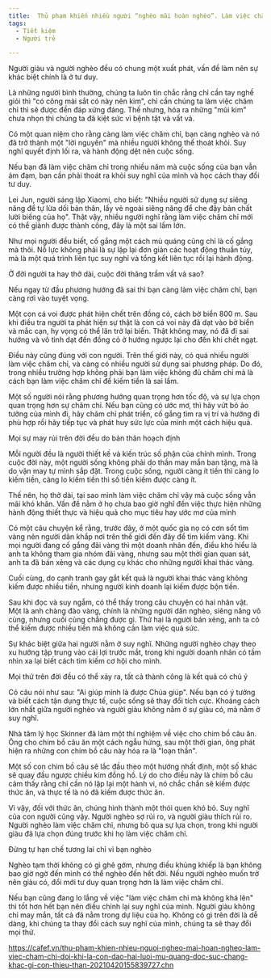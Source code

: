 ```yaml
---
title:  Thủ phạm khiến nhiều người “nghèo mãi hoàn nghèo”. Làm việc chăm chỉ đôi khi là con dao hai lưỡi, mù quáng dốc sức chẳng khác gì con thiêu thân
tags:
  - Tiết kiệm
  - Người trẻ

---
```


Người giàu và người nghèo đều có chung một xuất phát, vấn đề làm nên sự khác biệt chính là ở tư duy.
<!-- h1 -->

<!--more-->

Là những người bình thường, chúng ta luôn tin chắc rằng chỉ cần tay nghề giỏi thì "có công mài sắt có này nên kim", chỉ cần chúng ta làm việc chăm chỉ thì sẽ được đền đáp xứng đáng. Thế nhưng, hóa ra những "mũi kim" chưa nhọn thì chúng ta đã kiệt sức vì bệnh tật và vất vả.

Có một quan niệm cho rằng càng làm việc chăm chỉ, bạn càng nghèo và nó đã trở thành một "lời nguyền" mà nhiều người không thể thoát khỏi. Suy nghĩ quyết định lối ra, và hành động dệt nên cuộc sống.

Nếu bạn đã làm việc chăm chỉ trong nhiều năm mà cuộc sống của bạn vẫn ảm đạm, bạn cần phải thoát ra khỏi suy nghĩ của mình và học cách thay đổi tư duy.

Lei Jun, người sáng lập Xiaomi, cho biết: "Nhiều người sử dụng sự siêng năng để tự lừa dối bản thân, lấy vẻ ngoài siêng năng để che đậy bản chất lười biếng của họ". Thật vậy, nhiều người nghĩ rằng làm việc chăm chỉ mới có thể giành được thành công, đây là một sai lầm lớn.

Như mọi người đều biết, cố gắng một cách mù quáng cũng chỉ là cố gắng mà thôi. Nỗ lực không phải là sự lặp lại đơn giản các hoạt động thuần túy, mà là một quá trình liên tục suy nghĩ và tổng kết liên tục rồi lại hành động.

Ở đời người ta hay thở dài, cuộc đời thăng trầm vất vả sao?

Nếu ngay từ đầu phương hướng đã sai thì bạn càng làm việc chăm chỉ, bạn càng rơi vào tuyệt vọng.

Một con cá voi được phát hiện chết trên đồng cỏ, cách bờ biển 800 m. Sau khi điều tra người ta phát hiện sự thật là con cá voi này đã dạt vào bờ biển và mắc cạn, hy vọng có thể lăn trở lại biển. Thật không may, nó đã đi sai hướng và vô tình dạt đến đồng cỏ ở hướng ngược lại cho đến khi chết ngạt.

Điều này cũng đúng với con người. Trên thế giới này, có quá nhiều người làm việc chăm chỉ, và càng có nhiều người sử dụng sai phương pháp. Do đó, trong nhiều trường hợp không phải bạn làm việc không đủ chăm chỉ mà là cách bạn làm việc chăm chỉ để kiếm tiền là sai lầm.

Một số người nói rằng phương hướng quan trọng hơn tốc độ, và sự lựa chọn quan trọng hơn sự chăm chỉ. Nếu bạn cũng có ước mơ, thì hãy vứt bỏ ảo tưởng của mình đi, hãy chăm chỉ phát triển, cố gắng tìm ra vị trí và hướng đi phù hợp rồi hãy tiếp tục và phát huy sức lực của mình một cách hiệu quả.

Mọi sự may rủi trên đời đều do bản thân hoạch định

Mỗi người đều là người thiết kế và kiến ​​trúc số phận của chính mình. Trong cuộc đời này, một người sống không phải do thần may mắn ban tặng, mà là do vận may tự mình sắp đặt. Trong cuộc sống, người càng ít tiền thì càng lo kiếm tiền, càng lo kiếm tiền thì số tiền kiếm được càng ít.

Thế nên, họ thở dài, tại sao mình làm việc chăm chỉ vậy mà cuộc sống vẫn mãi khó khăn. Vấn đề nằm ở họ chưa bao giờ nghĩ đến việc thực hiện những hành động thiết thực và hiệu quả cho mục tiêu hay ước mơ của mình

Có một câu chuyện kể rằng, trước đây, ở một quốc gia nọ có cơn sốt tìm vàng nên người dân khắp nơi trên thế giới đến đây để tìm kiếm vàng. Khi mọi người đang cố gắng đãi vàng thì một doanh nhân đến, điều khó hiểu là anh ta không tham gia nhóm đãi vàng, nhưng sau một thời gian quan sát, anh ta đã bán xẻng và các dụng cụ khác cho những người khai thác vàng.

Cuối cùng, do cạnh tranh gay gắt kết quả là người khai thác vàng không kiếm được nhiều tiền, nhưng người kinh doanh lại kiếm được bộn tiền.

Sau khi đọc và suy ngẫm, có thể thấy trong câu chuyện có hai nhân vật. Một là anh chàng đào vàng, chính là những người dân nghèo, siêng năng vô cùng, nhưng cuối cùng chẳng được gì. Thứ hai là người bán xẻng, anh ta có thể kiếm được nhiều tiền mà không cần làm việc quá sức.

Sự khác biệt giữa hai người nằm ở suy nghĩ. Những người nghèo chạy theo xu hướng tập trung vào cái lợi trước mắt, trong khi người doanh nhân có tầm nhìn xa lại biết cách tìm kiếm cơ hội cho mình.

Mọi thứ trên đời đều có thể xảy ra, tất cả thành công là kết quả có chủ ý

Có câu nói như sau: "Ai giúp mình là được Chúa giúp". Nếu bạn có ý tưởng và biết cách tận dụng thực tế, cuộc sống sẽ thay đổi tích cực. Khoảng cách lớn nhất giữa người nghèo và người giàu không nằm ở sự giàu có, mà nằm ở suy nghĩ.

Nhà tâm lý học Skinner đã làm một thí nghiệm về việc cho chim bồ câu ăn. Ông cho chim bồ câu ăn một cách ngẫu hứng, sau một thời gian, ông phát hiện ra những con chim bồ câu này hóa ra là "loạn thần".

Một số con chim bồ câu sẽ lắc đầu theo một hướng nhất định, một số khác sẽ quay đầu ngược chiều kim đồng hồ. Lý do cho điều này là chim bồ câu cảm thấy rằng chỉ cần nó lặp lại một hành vi, nó chắc chắn sẽ kiếm được thức ăn, và thực tế là nó đã kiếm được thức ăn.

Vì vậy, đối với thức ăn, chúng hình thành một thói quen khó bỏ. Suy nghĩ của con người cũng vậy. Người nghèo sợ rủi ro, và người giàu thích rủi ro. Người nghèo làm việc chăm chỉ, nhưng bỏ qua sự lựa chọn, trong khi người giàu đã lựa chọn đúng trước khi họ làm việc chăm chỉ.

Đừng tự hạn chế tương lai chỉ vì bạn nghèo

Nghèo tạm thời không có gì ghê gớm, nhưng điều khủng khiếp là bạn không bao giờ ngờ đến mình có thể nghèo đến hết đời. Nếu người nghèo muốn trở nên giàu có, đổi mới tư duy quan trọng hơn là làm việc chăm chỉ.

Nếu bạn cũng đang lo lắng về việc "làm việc chăm chỉ mà không khá lên" thì tốt hơn hết bạn nên điều chỉnh lại suy nghĩ của mình. Người giàu không chỉ may mắn, tất cả đã nằm trong dự liệu của họ. Không có gì trên đời là dễ dàng, khi chúng ta thay đổi cách suy nghĩ của mình, chúng ta sẽ thay đổi mọi thứ.

https://cafef.vn/thu-pham-khien-nhieu-nguoi-ngheo-mai-hoan-ngheo-lam-viec-cham-chi-doi-khi-la-con-dao-hai-luoi-mu-quang-doc-suc-chang-khac-gi-con-thieu-than-20210420155839727.chn